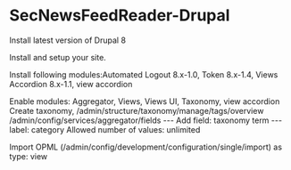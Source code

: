 
# SecNewsFeedReader-Drupal
Install latest version of Drupal 8

Install and setup your site.

Install following modules:Automated Logout 8.x-1.0, Token 8.x-1.4, Views Accordion 8.x-1.1, view accordion

Enable modules: Aggregator, Views, Views UI, Taxonomy, view accordion
Create taxonomy, /admin/structure/taxonomy/manage/tags/overview
/admin/config/services/aggregator/fields
--- Add field: taxonomy term
--- label: category
Allowed number of values: unlimited

Import OPML (/admin/config/development/configuration/single/import) as type: view


